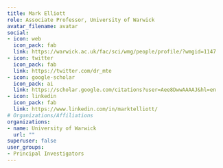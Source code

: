 ```yaml
---
title: Mark Elliott
role: Associate Professor, University of Warwick
avatar_filename: avatar
social:
- icon: web
  icon_pack: fab
  link: https://warwick.ac.uk/fac/sci/wmg/people/profile/?wmgid=1147
- icon: twitter
  icon_pack: fab
  link: https://twitter.com/dr_mte
- icon: google-scholar
  icon_pack: ai
  link: https://scholar.google.com/citations?user=Aee8DwwAAAAJ&hl=en
- icon: linkedin
  icon_pack: fab
  link: https://www.linkedin.com/in/marktelliott/
# Organizations/Affiliations
organizations:
- name: University of Warwick
  url: ""
superuser: false
user_groups:
- Principal Investigators
---
```

